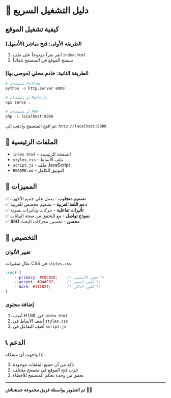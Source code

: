 # 🚀 دليل التشغيل السريع

## كيفية تشغيل الموقع

### الطريقة الأولى: فتح مباشر (الأسهل)
1. انقر نقراً مزدوجاً على ملف `index.html`
2. سيفتح الموقع في المتصفح تلقائياً

### الطريقة الثانية: خادم محلي (موصى بها)
```bash
# باستخدام Python
python -m http.server 8000

# أو باستخدام Node.js
npx serve .

# أو باستخدام PHP
php -S localhost:8000
```

ثم افتح المتصفح واذهب إلى: `http://localhost:8000`

## 📁 الملفات الرئيسية

- `index.html` - الصفحة الرئيسية
- `styles.css` - ملف الأنماط
- `script.js` - ملف JavaScript
- `README.md` - التوثيق الكامل

## 🎨 المميزات

✅ **تصميم متجاوب** - يعمل على جميع الأجهزة  
✅ **دعم اللغة العربية** - تصميم مخصص للعربية  
✅ **تأثيرات تفاعلية** - حركات وتأثيرات بصرية  
✅ **نموذج تواصل** - مع التحقق من صحة البيانات  
✅ **SEO محسن** - تحسين محركات البحث  

## 🔧 التخصيص

### تغيير الألوان
عدّل متغيرات CSS في `styles.css`:
```css
:root {
    --primary: #C0C0C0;    /* اللون الأساسي */
    --accent: #D4AF37;     /* اللون المميز */
    --dark: #111827;       /* اللون الداكن */
}
```

### إضافة محتوى
1. أضف HTML في `index.html`
2. أضف الأنماط في `styles.css`
3. أضف التفاعل في `script.js`

## 📞 الدعم

إذا واجهت أي مشكلة:
1. تأكد من أن جميع الملفات موجودة
2. جرب فتح الموقع في متصفح مختلف
3. تحقق من وحدة تحكم المتصفح للأخطاء

---

**تم التطوير بواسطة فريق مجموعة جمشتاش** 🚗✨ 